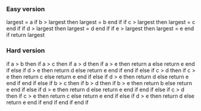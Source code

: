 ### Easy version

largest = a
if b > largest then
    largest = b
end if
if c > largest then
    largest = c
end if
if d > largest then
    largest = d
end if
if e > largest then
    largest = e
end if
return largest

### Hard version

if a > b then
    if a > c then
        if a > d then
            if a > e then
                return a
            else
                return e
            end if
        else
            if d > e then
                return d
            else
                return e
            end if
        end if
    else
        if c > d then
            if c > e then
                return c
            else
                return e
            end if
        else
            if d > e then
                return d
            else
                return e
            end if
        end if
else
    if b > c then
        if b > d then
            if b > e then
                return b
            else
                return e
            end if
        else
            if d > e then
                return d
            else
                return e
            end if
        end if
    else
        if c > d then
            if c > e then
                return c
            else
                return e
            end if
        else
            if d > e then
                return d
            else
                return e
            end if
        end if
    end if
end if
